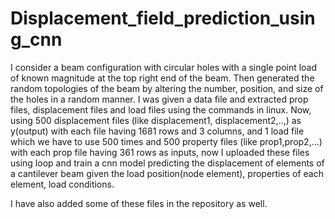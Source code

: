 # Displacement_field_prediction_using_cnn

I consider a beam configuration with circular holes with a single point load of
known magnitude at the top right end of the beam.
Then generated the random topologies of the beam by altering the number, position, and size of the holes in a random manner. 
I was given a data file and extracted prop files, displacement files and load files using the commands in linux. Now, using 500 displacement files (like displacement1, displacement2,..,) as y(output) with each file having 1681 rows and 3 columns, and 1 load file which we have to use 500 times and 500 property files (like prop1,prop2,...) with each prop file having 361 rows as inputs, now I uploaded these files using loop and train a cnn model predicting the displacement of elements of a cantilever beam given the load position(node element), properties of each element, load conditions.

I have also added some of these files in the repository as well.
